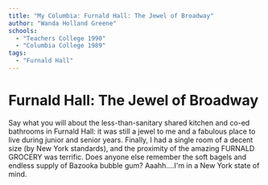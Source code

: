 ```yaml
---
title: "My Columbia: Furnald Hall: The Jewel of Broadway"
author: "Wanda Holland Greene"
schools:
  - "Teachers College 1990"
  - "Columbia College 1989"
tags:
  - "Furnald Hall"
---
```


# Furnald Hall: The Jewel of Broadway

Say what you will about the less-than-sanitary shared kitchen and co-ed bathrooms in Furnald Hall: it was still a jewel to me and a fabulous place to live during junior and senior years.  Finally, I had a single room of a decent size (by New York standards), and the proximity of the amazing FURNALD GROCERY was terrific.  Does anyone else remember the soft bagels and endless supply of Bazooka bubble gum?  Aaahh....I'm in a New York state of mind.

